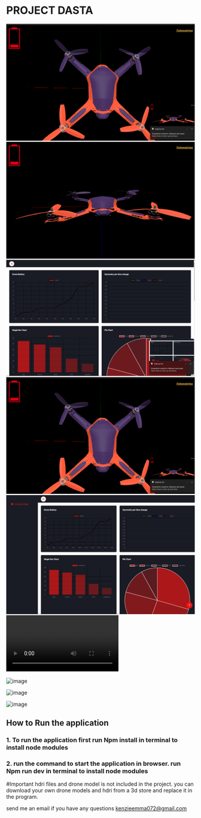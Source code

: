 # PROJECT DASTA

![Front end model view 1](image.png)
![alt text](image-1.png)
![alt text](image-4.png)
![alt text](image-2.png)
![Graph of drone data](image-3.png)<video controls src="20240707-0146-52.6402616.mp4" title="Title"></video>

![image](https://github.com/Easyblend/DASTA-APPLICATION/assets/95724695/cc5e95e5-6e25-4e27-a096-d36694705fa1)

![image](https://github.com/Easyblend/DASTA-APPLICATION/assets/95724695/b072cac2-5ee9-44f2-af77-c1bbdc3af5fa)

![image](https://github.com/Easyblend/DASTA-APPLICATION/assets/95724695/07c4cb72-f2c6-465b-b90c-49977ec63f8d)


## How to Run the application
### 1. To run the application first run Npm install in terminal to install node modules

### 2.  run the command to start the application in browser. run Npm run dev in terminal to install node modules


 #Important
 hdri files and drone model is not included in the project. you can download your own drone models and hdri from a 3d store and replace it in the 
 program. 

send me an email if you have any questions kenzieemma072@gmail.com
